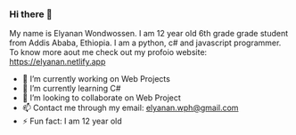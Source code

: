 ### Hi there 👋

My name is Elyanan Wondwossen. I am 12 year old 6th grade grade student from Addis Ababa, Ethiopia. I am a python, c# and javascript programmer.
To know more aout me check out my profoio website: https://elyanan.netlify.app

- 🔭 I’m currently working on Web Projects
- 🌱 I’m currently learning C#
- 👯 I’m looking to collaborate on Web Project
- 📫 Contact me through my email: elyanan.wph@gmail.com
- ⚡ Fun fact: I am 12 year old
